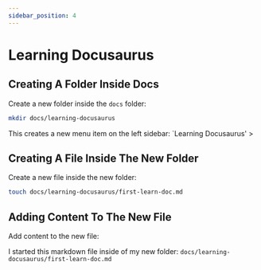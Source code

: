 ```yaml
---
sidebar_position: 4
---
```


# Learning Docusaurus

## Creating A Folder Inside Docs

Create a new folder inside the `docs` folder:

```bash
mkdir docs/learning-docusaurus
```     
This creates a new menu item on the left sidebar: `Learning Docusaurus' >
## Creating A File Inside The New Folder

Create a new file inside the new folder:

```bash
touch docs/learning-docusaurus/first-learn-doc.md
```
 

## Adding Content To The New File

Add content to the new file:

I started this markdown file inside of my new folder: `docs/learning-docusaurus/first-learn-doc.md`
